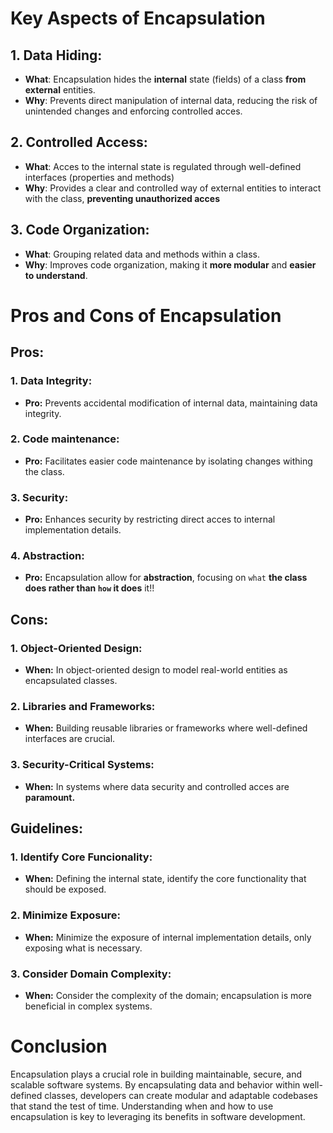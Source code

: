 # Key Aspects of Encapsulation

## 1. Data Hiding:
- **What**: Encapsulation hides the **internal** state (fields) of a class **from external** entities.
- **Why**: Prevents direct manipulation of internal data, reducing the risk of unintended changes and enforcing controlled acces.

## 2. Controlled Access:
- **What**: Acces to the internal state is regulated through well-defined interfaces (properties and methods)
- **Why**: Provides a clear and controlled way of external entities to interact with the class, **preventing unauthorized acces**

## 3. Code Organization:
- **What**: Grouping related data and methods within a class.
- **Why**: Improves code organization, making it **more modular** and **easier to understand**.

# Pros and Cons of Encapsulation

## Pros:

### 1. Data Integrity:
- **Pro:** Prevents accidental modification of internal data, maintaining data integrity.

### 2. Code maintenance:
- **Pro:** Facilitates easier code maintenance by isolating changes withing the class.

### 3. Security:
- **Pro:** Enhances security by restricting direct acces to internal implementation details.

### 4. Abstraction:
- **Pro:** Encapsulation allow for **abstraction**, focusing on `what` **the class does rather than `how` it does** it!!

## Cons:

### 1. Object-Oriented Design:
- **When:** In object-oriented design to model real-world entities as encapsulated classes.

### 2. Libraries and Frameworks:
- **When:** Building reusable libraries or frameworks where well-defined interfaces are crucial.

### 3. Security-Critical Systems:
- **When:** In systems where data security and controlled acces are **paramount.**

## Guidelines:

### 1. Identify Core Funcionality:
- **When:** Defining the internal state, identify the core functionality that should be exposed.

### 2. Minimize Exposure:
- **When:** Minimize the exposure of internal implementation details, only exposing what is necessary.

### 3. Consider Domain Complexity:
- **When:** Consider the complexity of the domain; encapsulation is more beneficial in complex systems.

# Conclusion
Encapsulation plays a crucial role in building maintainable, secure, and scalable software systems.
By encapsulating data and behavior within well-defined classes, developers can create modular and adaptable
codebases that stand the test of time.
Understanding when and how to use encapsulation is key to leveraging its benefits in software development.